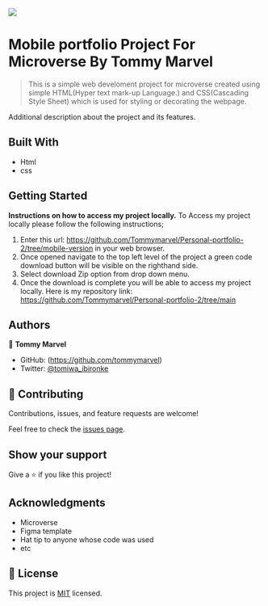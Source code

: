![](https://img.shields.io/badge/Microverse-blueviolet)

# Mobile portfolio Project For Microverse By Tommy Marvel

> This is a simple web develoment project for microverse created using simple HTML(Hyper text mark-up Language.) and CSS(Cascading Style Sheet) which is used for styling or decorating the webpage.



Additional description about the project and its features.

## Built With

- Html
- css

## Getting Started

**Instructions on how to access my project locally.**
 To Access my project locally please follow the following instructions;
1. Enter this url:  https://github.com/Tommymarvel/Personal-portfolio-2/tree/mobile-version in your web browser.
2. Once opened navigate to the top left level of the project a green code download button will be visible on the righthand side.
3. Select download Zip option from drop down menu.
4. Once the download is complete you will be able to access my project locally.
Here is my repository link: https://github.com/Tommymarvel/Personal-portfolio-2/tree/main


## Authors

👤 **Tommy Marvel**
- GitHub: (https://github.com/tommymarvel)
- Twitter: [@tomiwa_ibironke](https://twitter.com/tomiwa_ibironke) 


## 🤝 Contributing

Contributions, issues, and feature requests are welcome!

Feel free to check the [issues page](../../issues/).

## Show your support

Give a ⭐️ if you like this project!

## Acknowledgments
- Microverse
- Figma template
- Hat tip to anyone whose code was used
- etc

## 📝 License

This project is [MIT](./MIT.md) licensed.